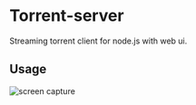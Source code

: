 Torrent-server
===============

Streaming torrent client for node.js with web ui.

## Usage

![screen capture](https://res.cloudinary.com/kush636/image/upload/v1581331476/torretServer.gif)
